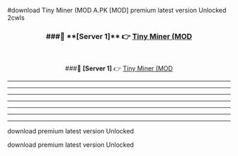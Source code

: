 #download Tiny Miner (MOD A.PK [MOD] premium latest version Unlocked 2cwls 



<div align="center">
<h3>###🔹 **[Server 1]** 👉 <a href="https://download1apk.web.app/">Tiny Miner (MOD</a></h3><br>


###🔹 **[Server 1]** 👉 <a href="https://download1apk.web.app/">Tiny Miner (MOD</a></h3>
</div>



----------------------------------------------------------

----------------------------------------------------------

----------------------------------------------------------

----------------------------------------------------------

----------------------------------------------------------

----------------------------------------------------------

----------------------------------------------------------

download premium latest version Unlocked

download premium latest version Unlocked
